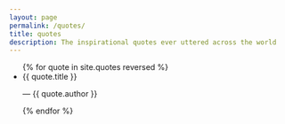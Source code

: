 ```yaml
---
layout: page
permalink: /quotes/
title: quotes
description: The inspirational quotes ever uttered across the world
---
```


<ul class="post-list">
{% for quote in site.quotes reversed %}
    <li>
        <span class="quote-title">{{ quote.title }}</span> 
        <p class="post-meta">— {{ quote.author }}</p>
      </li>
{% endfor %}
</ul>